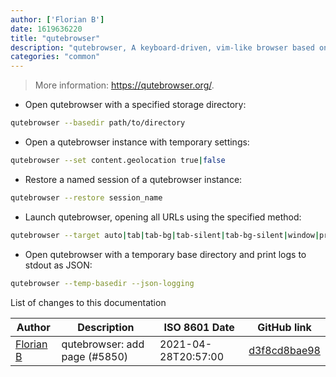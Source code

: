 ```yaml
---
author: ['Florian B']
date: 1619636220
title: "qutebrowser"
description: "qutebrowser, A keyboard-driven, vim-like browser based on PyQt5."
categories: "common"
---
```

> More information: <https://qutebrowser.org/>.

- Open qutebrowser with a specified storage directory:

```bash
qutebrowser --basedir path/to/directory
```

- Open a qutebrowser instance with temporary settings:

```bash
qutebrowser --set content.geolocation true|false
```

- Restore a named session of a qutebrowser instance:

```bash
qutebrowser --restore session_name
```

- Launch qutebrowser, opening all URLs using the specified method:

```bash
qutebrowser --target auto|tab|tab-bg|tab-silent|tab-bg-silent|window|private-window
```

- Open qutebrowser with a temporary base directory and print logs to stdout as JSON:

```bash
qutebrowser --temp-basedir --json-logging
```
List of changes to this documentation


Author | Description | ISO 8601 Date | GitHub link
------|-----|-----|-----
[Florian B](mailto:gn0mish@protonmail.com) | qutebrowser: add page (#5850) | 2021-04-28T20:57:00 | [d3f8cd8bae98](https://github.com/tldr-pages/tldr/commit/d3f8cd8bae989078eebe1120931656186422a6a2)

